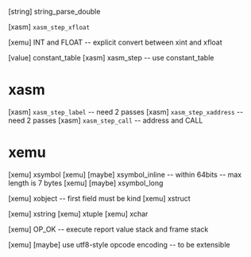 [string] string_parse_double

[xasm] `xasm_step_xfloat`

[xemu] INT and FLOAT -- explicit convert between xint and xfloat

[value] constant_table
[xasm] xasm_step -- use constant_table

# xasm

[xasm] `xasm_step_label` -- need 2 passes
[xasm] `xasm_step_xaddress` -- need 2 passes
[xasm] `xasm_step_call` -- address and CALL

# xemu

[xemu] xsymbol
[xemu] [maybe] xsymbol_inline -- within 64bits -- max length is 7 bytes
[xemu] [maybe] xsymbol_long

[xemu] xobject -- first field must be kind
[xemu] xstruct

[xemu] xstring
[xemu] xtuple
[xemu] xchar

[xemu] OP_OK -- execute report value stack and frame stack

[xemu] [maybe] use utf8-style opcode encoding -- to be extensible
